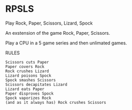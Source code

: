 # RPSLS
Play Rock, Paper, Scissors, Lizard, Spock

An exstension of the game Rock, Paper, Scissors.

Play a CPU in a 5 game series and then unlimated games.

RULES

    Scissors cuts Paper
    Paper covers Rock
    Rock crushes Lizard
    Lizard poisons Spock
    Spock smashes Scissors
    Scissors decapitates Lizard
    Lizard eats Paper
    Paper disproves Spock
    Spock vaporizes Rock
    (and as it always has) Rock crushes Scissors
